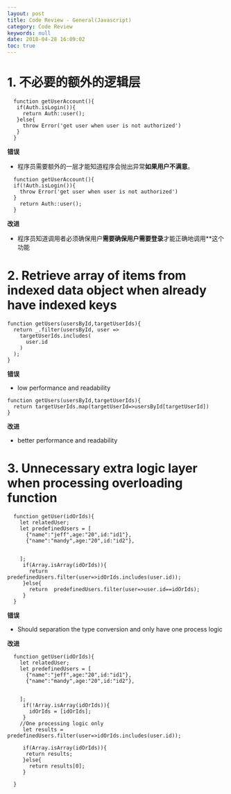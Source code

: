 ```yaml
---
layout: post
title: Code Review - General(Javascript)
category: Code Review
keywords: null
date: 2018-04-28 16:09:02
toc: true
---
```


# 1. 不必要的额外的逻辑层

```
  function getUserAccount(){
   if(Auth.isLogin()){
     return Auth::user();
   }else{
     throw Error('get user when user is not authorized')
   }
  }
```

**错误**

* 程序员需要额外的一层才能知道程序会抛出异常**如果用户不满意**。

```
  function getUserAccount(){
  if(!Auth.isLogin()){
    throw Error('get user when user is not authorized')
  }
    return Auth::user();
  }
```

**改进**

* 程序员知道调用者必须确保用户**需要确保用户需要登录**才能正确地调用\*\*这个功能

# 2. Retrieve array of items from indexed data object when already have indexed keys

```
function getUsers(usersById,targetUserIds){
  return _.filter(usersById, user =>
    targetUserIds.includes(
      user.id
    )
  );
}
```

**错误**

* low performance and readability

```
function getUsers(usersById,targetUserIds){
  return targetUserIds.map(targetUserId=>usersById[targetUserId])
}
```

**改进**

* better performance and readability

# 3. Unnecessary extra logic layer when processing overloading function

```
  function getUser(idOrIds){
    let relatedUser;
    let predefinedUsers = [
      {"name":"jeff",age:"20",id:"id1"},
      {"name":"mandy",age:"20",id:"id2"},


    ];
     if(Array.isArray(idOrIds)){
       return  predefinedUsers.filter(user=>idOrIds.includes(user.id));
     }else{
       return  predefinedUsers.filter(user=>user.id==idOrIds);
     }
  }
```

**错误**

* Should separation the type conversion and only have one process logic

**改进**

```
  function getUser(idOrIds){
    let relatedUser;
    let predefinedUsers = [
      {"name":"jeff",age:"20",id:"id1"},
      {"name":"mandy",age:"20",id:"id2"},


    ];
     if(!Array.isArray(idOrIds)){
       idOrIds = [idOrIds];
     }
    //One processing logic only
     let results =   predefinedUsers.filter(user=>idOrIds.includes(user.id));

     if(Array.isArray(idOrIds)){
      return results;
     }else{
       return results[0];
     }

  }
```
